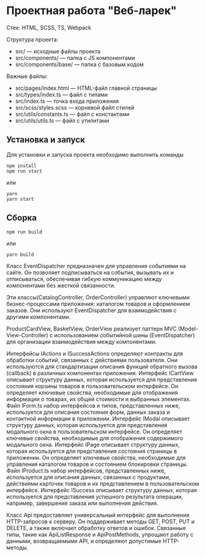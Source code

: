 # Проектная работа "Веб-ларек"

Стек: HTML, SCSS, TS, Webpack

Структура проекта:
- src/ — исходные файлы проекта
- src/components/ — папка с JS компонентами
- src/components/base/ — папка с базовым кодом

Важные файлы:
- src/pages/index.html — HTML-файл главной страницы
- src/types/index.ts — файл с типами
- src/index.ts — точка входа приложения
- src/scss/styles.scss — корневой файл стилей
- src/utils/constants.ts — файл с константами
- src/utils/utils.ts — файл с утилитами

## Установка и запуск
Для установки и запуска проекта необходимо выполнить команды

```
npm install
npm run start
```

или

```
yarn
yarn start
```
## Сборка

```
npm run build
```

или

```
yarn build
```

Класс EventDispatcher предназначен для управления событиями на сайте. Он позволяет подписываться на события, вызывать их и отписываться, обеспечивая гибкую коммуникацию между компонентами без жесткой связанности.

Эти классы(CatalogController, OrderController) управляют ключевыми бизнес-процессами приложения: каталогом товаров и оформлением заказов. Они используют EventDispatcher для взаимодействия с другими компонентами.

ProductCardView, BasketView, OrderView реализует паттерн MVC (Model-View-Controller) с использованием событийной шины (EventDispatcher) для организации взаимодействия между компонентами.

Интерфейсы IActions и ISuccessActions определяют контракты для обработки событий, связанных с действиями пользователя. Они используются для стандартизации описания функций обратного вызова (callback) в различных компонентах приложения.
Интерфейс ICartView описывает структуру данных, которая используется для представления состояния корзины товаров в пользовательском интерфейсе. Он определяет ключевые свойства, необходимые для отображения информации о товарах, их общей стоимости и выбранных элементах.
Файл IForm.ts набор интерфейсов и типов, представленных ниже, используется для описания состояния форм, данных заказа и контактной информации в приложении.
Интерфейс IModal описывает структуру данных, которая используется для представления модального окна в пользовательском интерфейсе. Он определяет ключевые свойства, необходимые для отображения содержимого модального окна.
Интерфейс IPage описывает структуру данных, которая используется для представления состояния страницы в приложении. Он определяет ключевые свойства, необходимые для управления каталогом товаров и состоянием блокировки страницы.
Файл IProduct.ts набор интерфейсов, представленных ниже, используется для описания данных, связанных с продуктами, действиями карточек товаров и их представлением в пользовательском интерфейсе.
Интерфейс ISuccess описывает структуру данных, которая используется для представления успешного результата операции, например, завершения заказа или выполнения действия.

Класс Api предоставляет универсальный интерфейс для выполнения HTTP-запросов к серверу. Он поддерживает методы GET, POST, PUT и DELETE, а также включает обработку ответов и ошибок. Связанные типы, такие как ApiListResponse и ApiPostMethods, упрощают работу с данными, возвращаемыми API, и определяют допустимые HTTP-методы.
